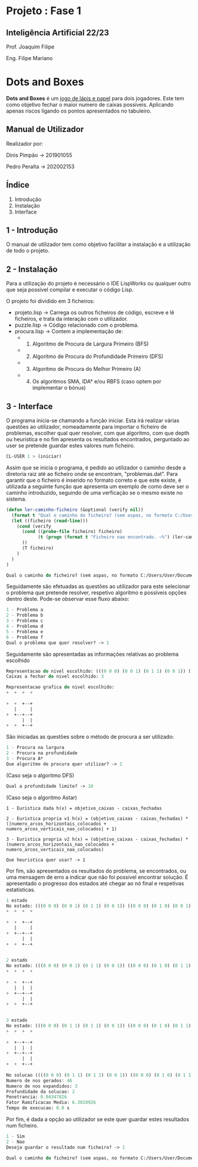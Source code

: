 # Projeto : Fase 1 
## Inteligência Artificial 22/23 
Prof. Joaquim Filipe 

Eng. Filipe Mariano 

# Dots and Boxes
**Dots and Boxes** é um [jogo de lápis e papel](https://en.wikipedia.org/wiki/Pencil_and_paper_game "jogo de lápis e papel") para dois jogadores. 
Este tem como objetivo fechar o maior numero de caixas possíveis. Aplicando apenas riscos ligando os pontos apresentados no tabuleiro.

## Manual de Utilizador
Realizador por: 

Dinis Pimpão -> 201901055 

Pedro Peralta -> 202002153

## Índice
 1. Introdução
 2. Instalação
 3. Interface


## 1 - Introdução
O manual de utilizador tem como objetivo facilitar a instalação e a utilização de todo o projeto.


## 2 - Instalação
Para a utilização do projeto é necessário o IDE LispWorks ou qualquer outro que seja possível compilar e executar o código Lisp.

O projeto foi dividido em 3 ficheiros:
- projeto.lisp -> Carrega os outros ficheiros de código, escreve e lê ficheiros, e trata da interação com o utilizador.
- puzzle.lisp -> Código relacionado com o problema. 
- procura.lisp -> Contem a implementação de: 
    - 1. Algoritmo de Procura de Largura Primeiro (BFS) 
    - 2. Algoritmo de Procura do Profundidade Primeiro (DFS) 
    - 3. Algoritmo de Procura do Melhor Primeiro (A) 
    - 4. Os algoritmos SMA, IDA* e/ou RBFS (caso optem por implementar o bónus)


## 3 - Interface

O programa inicia-se chamando a função iniciar. Esta irá realizar várias questões ao utilizador, nomeadamente para importar o ficheiro de problemas, escolher qual quer resolver, com que algoritmo, com que depth ou heuristica e no fim apresenta os resultados encontrados, perguntado ao user se pretende guardar estes valores num ficheiro.

```lisp
CL-USER 1 > (iniciar)
```


Assim que se inicia o programa, é pedido ao utilizador o caminho desde a diretoria raiz até ao ficheiro onde se encontram, "problemas.dat".
Para garantir que o ficheiro é inserido no formato correto e que este existe, é utilizada a seguinte função que apresenta um exemplo de como deve ser o caminho introduzido, seguindo de uma verficação se o mesmo existe no sistema.
```lisp
(defun ler-caminho-ficheiro (&optional (verify nil))  
  (format t "Qual o caminho do ficheiro? (sem aspas, no formato C:/Users/User/Documents/IA/ficheiro.dat) -> ")
  (let ((ficheiro (read-line)))
    (cond (verify 
      (cond ((probe-file ficheiro) ficheiro)
            (t (progn (format t "Ficheiro nao encontrado. ~%") (ler-caminho-ficheiro)))
      ))
      (T ficheiro)
    )
  )
)
```

```lisp
Qual o caminho do ficheiro? (sem aspas, no formato C:/Users/User/Documents/IA/ficheiro.dat) ->
```

Seguidamente são efetuadas as questões ao utilizador para este selecionar o problema que pretende resolver, respetivo algoritmo e possíveis opções dentro deste. Pode-se observar esse fluxo abaixo:

```lisp
1 - Problema a 
2 - Problema b 
3 - Problema c 
4 - Problema d 
5 - Problema e 
6 - Problema f
Qual o problema que quer resolver? -> 1
```

Seguidamente são apresentadas as informações relativas ao problema escolhido
```lisp
Representacao do nivel escolhido: (((0 0 0) (0 0 1) (0 1 1) (0 0 1)) ((0 0 0) (0 1 0) (0 0 1) (0 1 1))) 
Caixas a fechar do nivel escolhido: 3 

Representacao grafica do nivel escolhido: 
+  +  +  +
            
+  +  +--+
   |     |  
+  +--+--+
      |  |  
+  +  +--+
```

São iniciadas as questões sobre o método de procura a ser utilizado:

```lisp
1 - Procura na largura 
2 - Procura na profundidade 
3 - Procura A* 
Que algoritmo de procura quer utilizar? -> 2
```

(Caso seja o algoritmo DFS)
```lisp
Qual a profundidade limite? -> 10
```


(Caso seja o algoritmo Astar)
```
1 - Euristica dada h(x) = objetivo_caixas - caixas_fechadas

2 - Euristica propria v1 h(x) = (objetivo_caixas - caixas_fechadas) * (|numero_arcos_horizontais_colocados + numero_arcos_verticais_nao_colocados| + 1)

3 - Euristica propria v2 h(x) = (objetivo_caixas - caixas_fechadas) * (numero_arcos_horizontais_nao_colocados + numero_arcos_verticais_nao_colocados)

Que heuristica quer usar? -> 1
```

Por fim, são apresentados os resultados do problema, se encontrados, ou uma mensagem de erro a indicar que não foi possivel encontrar solução. É apresentado o progresso dos estados até chegar ao nó final e respetivas estatisticas.

```lisp
1 estado 
No estado: (((0 0 0) (0 0 1) (0 1 1) (0 0 1)) ((0 0 0) (0 1 0) (0 0 1) (0 1 1))) 
+  +  +  +
            
+  +  +--+
   |     |  
+  +--+--+
      |  |  
+  +  +--+
 

2 estado 
No estado: (((0 0 0) (0 0 1) (0 1 1) (0 0 1)) ((0 0 0) (0 1 0) (0 1 1) (0 1 1))) 
+  +  +  +
            
+  +  +--+
   |  |  |  
+  +--+--+
      |  |  
+  +  +--+
 

3 estado 
No estado: (((0 0 0) (0 1 1) (0 1 1) (0 0 1)) ((0 0 0) (0 1 0) (0 1 1) (0 1 1))) 
+  +  +  +
            
+  +--+--+
   |  |  |  
+  +--+--+
      |  |  
+  +  +--+
 
No solucao ((((0 0 0) (0 1 1) (0 1 1) (0 0 1)) ((0 0 0) (0 1 0) (0 1 1) (0 1 1))) 2 0 ((((0 0 0) (0 0 1) (0 1 1) (0 0 1)) ((0 0 0) (0 1 0) (0 1 1) (0 1 1))) 1 0 ((((0 0 0) (0 0 1) (0 1 1) (0 0 1)) ((0 0 0) (0 1 0) (0 0 1) (0 1 1))) 0 2 NIL))) 
Numero de nos gerados: 46 
Numero de nos expandidos: 3 
Profundidade da solucao: 2 
Penetrancia: 0.04347826 
Fator Ramificacao Media: 6.3010926 
Tempo de execucao: 0.0 s 
```

Por fim, é dada a opção ao utilizador se este quer guardar estes resultados num ficheiro.

```lisp
1 - Sim 
2 - Nao 
Deseja guardar o resultado num ficheiro? -> 1

Qual o caminho do ficheiro? (sem aspas, no formato C:/Users/User/Documents/IA/ficheiro.dat) ->
```